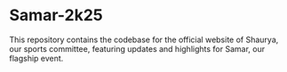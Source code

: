 # Samar-2k25
This repository contains the codebase for the official website of Shaurya, our sports committee, featuring updates and highlights for Samar, our flagship event.
